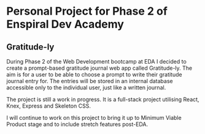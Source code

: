 # Personal Project for Phase 2 of Enspiral Dev Academy

## Gratitude-ly

During Phase 2 of the Web Development bootcamp at EDA I decided to create a prompt-based gratitude journal web app called Gratitude-ly. The aim is for a user to be able to choose a prompt to write their gratitude journal entry for. The entries will be stored in an internal database accessible only to the individual user, just like a written journal.

The project is still a work in progress. It is a full-stack project utilising React, Knex, Express and Skeleton CSS.

I will continue to work on this project to bring it up to Minimum Viable Product stage and to include stretch features post-EDA.
